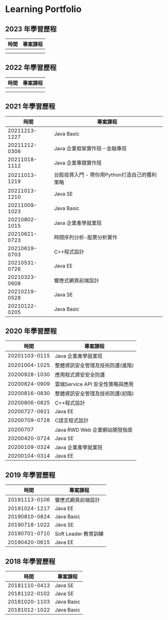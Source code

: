 # Learning Portfolio



## 2023 年學習歷程

| 時間 | 專案課程 |
| ---- | -------- |
|      |          |
|      |          |



## 2022 年學習歷程

| 時間 | 專案課程 |
| ---- | -------- |
|      |          |
|      |          |



## 2021 年學習歷程

| 時間          | 專案課程                                      |
| ------------- | --------------------------------------------- |
| 20211213-1227 | Java Basic                                    |
| 20211212-0306 | Java 企業框架實作班－金融專班                 |
| 20211018-1112 | Java 企業專題實作班                           |
| 20211013-1219 | 台股投資入門 - 帶你用Python打造自己的獲利策略 |
| 20211013-1210 | Java SE                                       |
| 20211009-1023 | Java Basic                                    |
| 20210802-1015 | Java 企業產學就業班                           |
| 20210621-0723 | 時間序列分析-股票分析實作                     |
| 20210619-0703 | C++程式設計                                   |
| 20210531-0726 | Java EE                                       |
| 20210323-0608 | 響應式網頁前端設計                            |
| 20210219-0528 | Java SE                                       |
| 20210122-0205 | Java Basic                                    |



## 2020 年學習歷程

| 時間          | 專案課程                         |
| ------------- | -------------------------------- |
| 20201103-0115 | Java 企業產學就業班              |
| 20201004-1025 | 整體資訊安全管理及技術防護(進階) |
| 20200928-1030 | 應用程式資安安全防護             |
| 20200824-0909 | 雲端Service API 安全性策略與應用 |
| 20200816-0830 | 整體資訊安全管理及技術防護(初階) |
| 20200806-0825 | C++程式設計                      |
| 20200727-0921 | Java EE                          |
| 20200709-0728 | C語言程式設計                    |
| 20200707      | Java RWD Web 企業網站開發指南    |
| 20200420-0724 | Java SE                          |
| 20200109-0324 | Java 企業產學就業班              |
| 20200104-0314 | Java EE                          |



## 2019 年學習歷程

| 時間          | 專案課程             |
| ------------- | -------------------- |
| 20191113-0106 | 響應式網頁前端設計   |
| 20191024-1217 | Java EE              |
| 20190810-0824 | Java Basic           |
| 20190718-1022 | Java SE              |
| 20190701-0710 | Soft Leader 教育訓練 |
| 20190420-0615 | Java EE              |



## 2018 年學習歷程

| 時間          | 專案課程   |
| ------------- | ---------- |
| 20181110-0413 | Java SE    |
| 20181102-0102 | Java SE    |
| 20181020-1103 | Java Basic |
| 20181012-1022 | Java Basic |